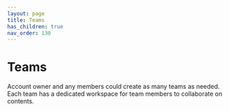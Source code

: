 ```yaml
---
layout: page
title: Teams 
has_children: true 
nav_order: 130 
---
```


# Teams

Account owner and any members could create as many teams as needed. Each team has a dedicated workspace for team members to collaborate on contents.

